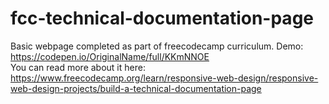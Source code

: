# fcc-technical-documentation-page
Basic webpage completed as part of freecodecamp curriculum. Demo: https://codepen.io/OriginalName/full/KKmNNOE
</br> You can read more about it here: https://www.freecodecamp.org/learn/responsive-web-design/responsive-web-design-projects/build-a-technical-documentation-page 
